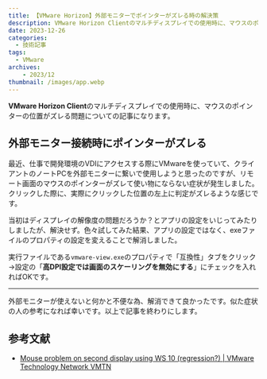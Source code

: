 ```yaml
---
title: 【VMware Horizon】外部モニターでポインターがズレる時の解決策
description: VMware Horizon Clientのマルチディスプレイでの使用時に、マウスのポインターの位置がずれる問題についての記事になります。
date: 2023-12-26
categories: 
  - 技術記事
tags: 
  - VMware
archives:
    - 2023/12
thumbnail: /images/app.webp
---
```


**VMware Horizon Client**のマルチディスプレイでの使用時に、マウスのポインターの位置がズレる問題についての記事になります。

<!--more-->

## 外部モニター接続時にポインターがズレる

最近、仕事で開発環境のVDIにアクセスする際にVMwareを使っていて、クライアントのノートPCを外部モニターに繋いで使用しようと思ったのですが、リモート画面のマウスのポインターがズレて使い物にならない症状が発生しました。クリックした際に、実際にクリックした位置の左上に判定がズレるような感じです。

当初はディスプレイの解像度の問題だろうか？とアプリの設定をいじってみたりしましたが、解決せず。色々試してみた結果、アプリの設定ではなく、exeファイルのプロパティの設定を変えることで解消しました。

実行ファイルである`vmware-view.exe`のプロパティで「互換性」タブをクリック→設定の「**高DPI設定では画面のスケーリングを無効にする**」にチェックを入れればOKです。

* * *

外部モニターが使えないと何かと不便な為、解消できて良かったです。似た症状の人の参考になれば幸いです。以上で記事を終わりにします。

## 参考文献

* [Mouse problem on second display using WS 10 (regression?) | VMware Technology Network VMTN](https://communities.vmware.com/t5/VMware-Workstation-Pro/Mouse-problem-on-second-display-using-WS-10-regression/m-p/2162294)